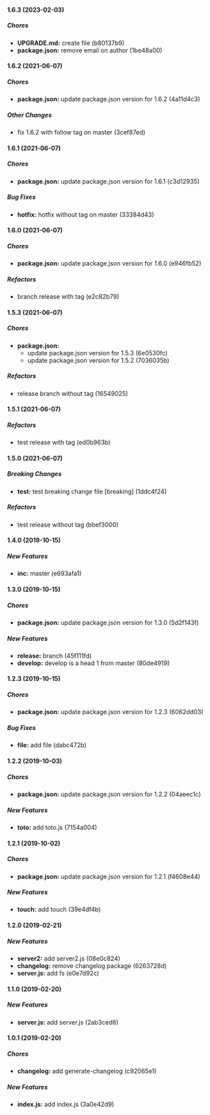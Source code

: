 #### 1.6.3 (2023-02-03)

##### Chores

* **UPGRADE.md:**  create file (b80137b9)
* **package.json:**  remove email on author (1be48a00)

#### 1.6.2 (2021-06-07)

##### Chores

* **package.json:**  update package.json version for 1.6.2 (4a11d4c3)

##### Other Changes

*  fix 1.6.2 with follow tag on master (3cef87ed)

#### 1.6.1 (2021-06-07)

##### Chores

* **package.json:**  update package.json version for 1.6.1 (c3d12935)

##### Bug Fixes

* **hotfix:**  hotfix without tag on master (33384d43)

#### 1.6.0 (2021-06-07)

##### Chores

* **package.json:**  update package.json version for 1.6.0 (e946fb52)

##### Refactors

*  branch release with tag (e2c82b79)

#### 1.5.3 (2021-06-07)

##### Chores

* **package.json:**
  *  update package.json version for 1.5.3 (6e0530fc)
  *  update package.json version for 1.5.2 (7036035b)

##### Refactors

*  release branch without tag (16549025)

#### 1.5.1 (2021-06-07)

##### Refactors

*  test release with tag (ed0b963b)

#### 1.5.0 (2021-06-07)

##### Breaking Changes

* **test:**  test breaking change file [breaking] (1ddc4f24)

##### Refactors

*  test release without tag (bbef3000)

#### 1.4.0 (2019-10-15)

##### New Features

* **inc:**  master (e693afa1)

#### 1.3.0 (2019-10-15)

##### Chores

* **package.json:**  update package.json version for 1.3.0 (5d2f143f)

##### New Features

* **release:**  branch (45f111fd)
* **develop:**  develop is a head 1 from master (80de4919)

#### 1.2.3 (2019-10-15)

##### Chores

* **package.json:**  update package.json version for 1.2.3 (6062dd03)

##### Bug Fixes

* **file:**  add file (dabc472b)

#### 1.2.2 (2019-10-03)

##### Chores

* **package.json:**  update package.json version for 1.2.2 (04aeec1c)

##### New Features

* **toto:**  add toto.js (7154a004)

#### 1.2.1 (2019-10-02)

##### Chores

* **package.json:**  update package.json version for 1.2.1 (f4608e44)

##### New Features

* **touch:**  add touch (39e4df4b)

#### 1.2.0 (2019-02-21)

##### New Features

* **server2:**  add server2.js (08e0c824)
* **changelog:**  remove changelog package (6263728d)
* **server.js:**  add fs (e0e7d92c)

#### 1.1.0 (2019-02-20)

##### New Features

* **server.js:**  add server.js (2ab3ced8)

#### 1.0.1 (2019-02-20)

##### Chores

* **changelog:**  add generate-changelog (c92065e1)

##### New Features

* **index.js:**  add index.js (3a0e42d9)

